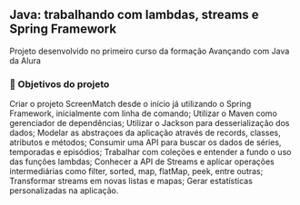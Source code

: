## Java: trabalhando com lambdas, streams e Spring Framework
Projeto desenvolvido no primeiro curso da formação Avançando com Java da Alura

### 🔨 Objetivos do projeto
Criar o projeto ScreenMatch desde o início já utilizando o Spring Framework, inicialmente com linha de comando;
Utilizar o Maven como gerenciador de dependências;
Utilizar o Jackson para desserialização dos dados;
Modelar as abstraçoes da aplicação através de records, classes, atributos e métodos;
Consumir uma API para buscar os dados de séries, temporadas e episódios;
Trabalhar com coleções e entender a fundo o uso das funções lambdas;
Conhecer a API de Streams e aplicar operações intermediárias como filter, sorted, map, flatMap, peek, entre outras;
Transformar streams em novas listas e mapas;
Gerar estatísticas personalizadas na aplicação.